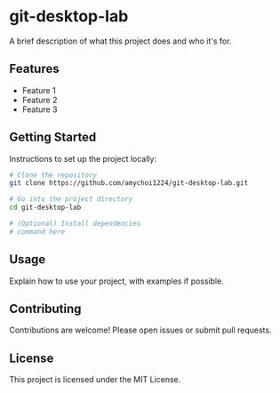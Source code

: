 # git-desktop-lab

A brief description of what this project does and who it's for.

## Features

- Feature 1
- Feature 2
- Feature 3

## Getting Started

Instructions to set up the project locally:

```bash
# Clone the repository
git clone https://github.com/amychoi1224/git-desktop-lab.git

# Go into the project directory
cd git-desktop-lab

# (Optional) Install dependencies
# command here
```

## Usage

Explain how to use your project, with examples if possible.

## Contributing

Contributions are welcome! Please open issues or submit pull requests.

## License

This project is licensed under the MIT License.
